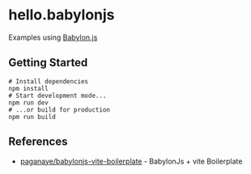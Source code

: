 # hello.babylonjs

Examples using [Babylon.js](https://github.com/BabylonJS/Babylon.js)

## Getting Started

```shell
# Install dependencies
npm install
# Start development mode...
npm run dev
# ...or build for production
npm run build
```

## References

- [paganaye/babylonjs-vite-boilerplate](https://github.com/paganaye/babylonjs-vite-boilerplate) - BabylonJs + vite Boilerplate
